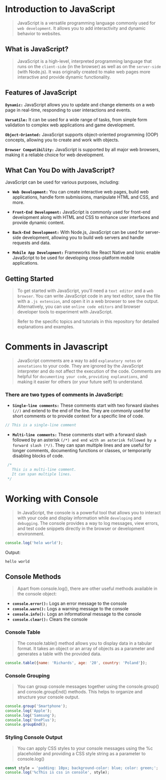 # Introduction to JavaScript

> JavaScript is a versatile programming language commonly used for `web development`. It allows you to add interactivity and dynamic behavior to websites.

## What is JavaScript?

> JavaScript is a high-level, interpreted programming language that runs on the `client-side` (in the browser) as well as on the `server-side` (with Node.js). It was originally created to make web pages more interactive and provide dynamic functionality.

## Features of JavaScript

**`Dynamic:`** JavaScript allows you to update and change elements on a web page in real-time, responding to user interactions and events.

**`Versatile:`** It can be used for a wide range of tasks, from simple form validation to complex web applications and game development.

**`Object-Oriented:`** JavaScript supports object-oriented programming (OOP) concepts, allowing you to create and work with objects.

**`Browser Compatibility:`** JavaScript is supported by all major web browsers, making it a reliable choice for web development.

## What Can You Do with JavaScript?

JavaScript can be used for various purposes, including:

- **`Web Development:`** You can create interactive web pages, build web applications, handle form submissions, manipulate HTML and CSS, and more.

- **`Front-End Development:`** JavaScript is commonly used for front-end development along with HTML and CSS to enhance user interfaces and provide dynamic content.

- **`Back-End Development:`** With Node.js, JavaScript can be used for server-side development, allowing you to build web servers and handle requests and data.

- **`Mobile App Development:`** Frameworks like React Native and Ionic enable JavaScript to be used for developing cross-platform mobile applications.


## Getting Started
> To get started with JavaScript, you'll need a `text editor` and a `web browser`. You can write JavaScript code in any text editor, save the file with a `.js extension`, and open it in a web browser to see the output. Alternatively, you can use `online code editors` and browser developer tools to experiment with JavaScript.

> Refer to the specific topics and tutorials in this repository for detailed explanations and examples.

 

# Comments in Javascript
> JavaScript comments are a way to add `explanatory notes` or `annotations` to your code. They are ignored by the JavaScript interpreter and do not affect the execution of the code. Comments are helpful for `documenting your code`, `providing explanations`, and making it easier for others (or your future self) to understand.


### There are two types of comments in JavaScript:

- **`Single-line comments:`** These comments start with two forward slashes `(//)` and extend to the end of the line. They are commonly used for short comments or to provide context for a specific line of code.

```js
// This is a single-line comment
```

- **`Multi-line comments:`** These comments start with a forward slash followed by an asterisk `(/*) and end with an asterisk followed by a forward slash (*/)`. They can span multiple lines and are useful for longer comments, documenting functions or classes, or temporarily disabling blocks of code.
  
```js
 /*
   This is a multi-line comment.
   It can span multiple lines.
 */
```


# Working with Console

> In JavaScript, the console is a powerful tool that allows you to interact with your code and display information while `developing` and `debugging`. The console provides a way to log messages, view errors, and test code snippets directly in the browser or development environment.

```js
console.log('helo world');
```

Output:

`hello world`


## Console Methods
> Apart from console.log(), there are other useful methods available in the console object:

- **`console.error():`** Logs an error message to the console
- **`console.warn():`** Logs a warning message to the console
- **`console.info():`** Logs an informational message to the console
- **`console.clear():`** Clears the console

### Console Table
> The console.table() method allows you to display data in a tabular format. It takes an object or an array of objects as a parameter and generates a table with the provided data. 

```js
console.table({name: 'Richards', age: '20', country: 'Poland'});
```

### Console Grouping
> You can group console messages together using the console.group() and console.groupEnd() methods. This helps to organize and structure your console output. 

```js
console.group('Smartphone');
console.log('Apple');
console.log('Samsung');
console.log('OnePlus');
console.groupEnd();
```


### Styling Console Output
> You can apply CSS styles to your console messages using the %c placeholder and providing a CSS style string as a parameter to console.log()

```js
const style = 'padding: 10px; background-color: blue; color: green;';
console.log('%cThis is css in console', style);
```